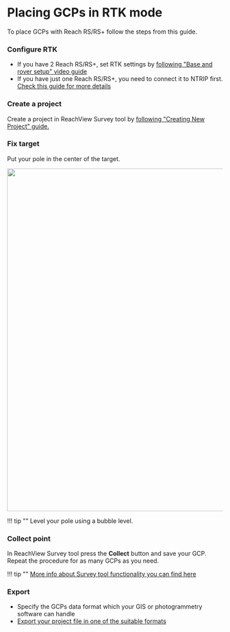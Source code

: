 # Placing GCPs in RTK mode

To place GCPs with Reach RS/RS+ follow the steps from this guide.

### Configure RTK

* If you have 2 Reach RS/RS+, set RTK settings by [following "Base and rover setup" video guide](https://youtu.be/4GfUDoDwEAE)
* If you have just one Reach RS/RS+, you need to connect it to NTRIP first. [Check this guide for more details](/common/tutorials/ntrip-workflow/)


### Create a project

Create a project in ReachView Survey tool by [following "Creating New Project" guide.](/common/reachview/survey/#creating-new-project)

### Fix target

Put your pole in the center of the target.

<div style="text-align: center;"><img src="../img/reach/placing-gcps/placing-gcp.jpg" style="width: 800px;"></div>

!!! tip ""
	Level your pole using a bubble level.


### Collect point

In ReachView Survey tool press the **Collect** button and save your GCP. Repeat the procedure for as many GCPs as you need.

!!! tip ""
	[More info about Survey tool functionality you can find here](/common/reachview/survey/)

### Export

* Specify the GCPs data format which your GIS or photogrammetry software can handle 
* [Export your project file in one of the suitable formats](/common/reachview/survey/#exporting-data)
